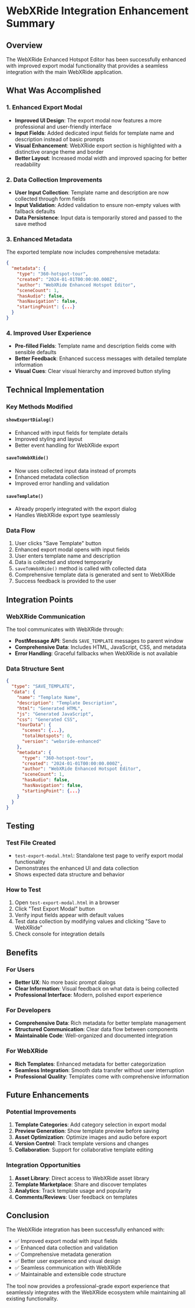 # WebXRide Integration Enhancement Summary

## Overview
The WebXRide Enhanced Hotspot Editor has been successfully enhanced with improved export modal functionality that provides a seamless integration with the main WebXRide application.

## What Was Accomplished

### 1. Enhanced Export Modal
- **Improved UI Design**: The export modal now features a more professional and user-friendly interface
- **Input Fields**: Added dedicated input fields for template name and description instead of basic prompts
- **Visual Enhancement**: WebXRide export section is highlighted with a distinctive orange theme and border
- **Better Layout**: Increased modal width and improved spacing for better readability

### 2. Data Collection Improvements
- **User Input Collection**: Template name and description are now collected through form fields
- **Input Validation**: Added validation to ensure non-empty values with fallback defaults
- **Data Persistence**: Input data is temporarily stored and passed to the save method

### 3. Enhanced Metadata
The exported template now includes comprehensive metadata:

```json
{
  "metadata": {
    "type": "360-hotspot-tour",
    "created": "2024-01-01T00:00:00.000Z",
    "author": "WebXRide Enhanced Hotspot Editor",
    "sceneCount": 1,
    "hasAudio": false,
    "hasNavigation": false,
    "startingPoint": {...}
  }
}
```

### 4. Improved User Experience
- **Pre-filled Fields**: Template name and description fields come with sensible defaults
- **Better Feedback**: Enhanced success messages with detailed template information
- **Visual Cues**: Clear visual hierarchy and improved button styling

## Technical Implementation

### Key Methods Modified

#### `showExportDialog()`
- Enhanced with input fields for template details
- Improved styling and layout
- Better event handling for WebXRide export

#### `saveToWebXRide()`
- Now uses collected input data instead of prompts
- Enhanced metadata collection
- Improved error handling and validation

#### `saveTemplate()`
- Already properly integrated with the export dialog
- Handles WebXRide export type seamlessly

### Data Flow
1. User clicks "Save Template" button
2. Enhanced export modal opens with input fields
3. User enters template name and description
4. Data is collected and stored temporarily
5. `saveToWebXRide()` method is called with collected data
6. Comprehensive template data is generated and sent to WebXRide
7. Success feedback is provided to the user

## Integration Points

### WebXRide Communication
The tool communicates with WebXRide through:
- **PostMessage API**: Sends `SAVE_TEMPLATE` messages to parent window
- **Comprehensive Data**: Includes HTML, JavaScript, CSS, and metadata
- **Error Handling**: Graceful fallbacks when WebXRide is not available

### Data Structure Sent
```json
{
  "type": "SAVE_TEMPLATE",
  "data": {
    "name": "Template Name",
    "description": "Template Description",
    "html": "Generated HTML",
    "js": "Generated JavaScript",
    "css": "Generated CSS",
    "tourData": {
      "scenes": {...},
      "totalHotspots": 0,
      "version": "webxride-enhanced"
    },
    "metadata": {
      "type": "360-hotspot-tour",
      "created": "2024-01-01T00:00:00.000Z",
      "author": "WebXRide Enhanced Hotspot Editor",
      "sceneCount": 1,
      "hasAudio": false,
      "hasNavigation": false,
      "startingPoint": {...}
    }
  }
}
```

## Testing

### Test File Created
- `test-export-modal.html`: Standalone test page to verify export modal functionality
- Demonstrates the enhanced UI and data collection
- Shows expected data structure and behavior

### How to Test
1. Open `test-export-modal.html` in a browser
2. Click "Test Export Modal" button
3. Verify input fields appear with default values
4. Test data collection by modifying values and clicking "Save to WebXRide"
5. Check console for integration details

## Benefits

### For Users
- **Better UX**: No more basic prompt dialogs
- **Clear Information**: Visual feedback on what data is being collected
- **Professional Interface**: Modern, polished export experience

### For Developers
- **Comprehensive Data**: Rich metadata for better template management
- **Structured Communication**: Clear data flow between components
- **Maintainable Code**: Well-organized and documented integration

### For WebXRide
- **Rich Templates**: Enhanced metadata for better categorization
- **Seamless Integration**: Smooth data transfer without user interruption
- **Professional Quality**: Templates come with comprehensive information

## Future Enhancements

### Potential Improvements
1. **Template Categories**: Add category selection in export modal
2. **Preview Generation**: Show template preview before saving
3. **Asset Optimization**: Optimize images and audio before export
4. **Version Control**: Track template versions and changes
5. **Collaboration**: Support for collaborative template editing

### Integration Opportunities
1. **Asset Library**: Direct access to WebXRide asset library
2. **Template Marketplace**: Share and discover templates
3. **Analytics**: Track template usage and popularity
4. **Comments/Reviews**: User feedback on templates

## Conclusion

The WebXRide integration has been successfully enhanced with:
- ✅ Improved export modal with input fields
- ✅ Enhanced data collection and validation
- ✅ Comprehensive metadata generation
- ✅ Better user experience and visual design
- ✅ Seamless communication with WebXRide
- ✅ Maintainable and extensible code structure

The tool now provides a professional-grade export experience that seamlessly integrates with the WebXRide ecosystem while maintaining all existing functionality. 